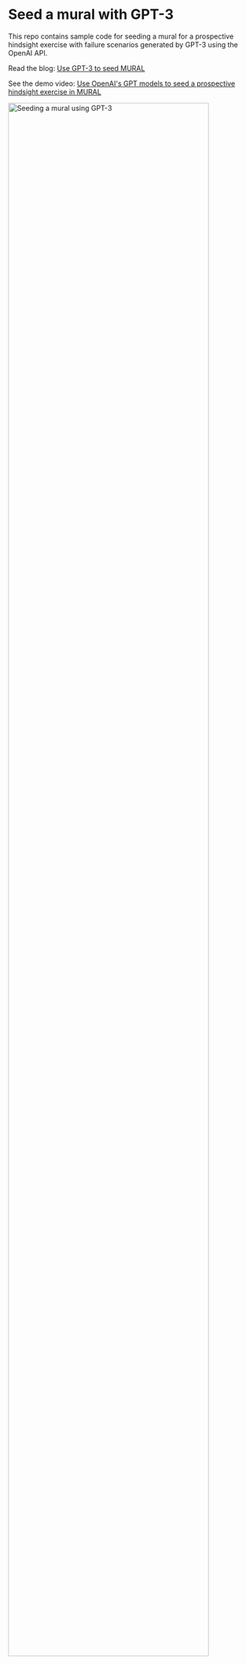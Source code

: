 # Seed a mural with GPT-3
This repo contains sample code for seeding a mural for a prospective hindsight exercise with failure scenarios generated by GPT-3 using the OpenAI API.

Read the blog: [Use GPT-3 to seed MURAL]()

See the demo video: [Use OpenAI's GPT models to seed a prospective hindsight exercise in MURAL](https://youtu.be/TAA_1OULRJ8)

<img src="images/OpenAI-API-MURAL-prospective-hindsight.gif" width="90%" alt="Seeding a mural using GPT-3" />


